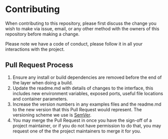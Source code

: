 # Contributing

When contributing to this repository, please first discuss the change you wish to make via issue,
email, or any other method with the owners of this repository before making a change. 

Please note we have a code of conduct, please follow it in all your interactions with the project.

## Pull Request Process

1. Ensure any install or build dependencies are removed before the end of the layer when doing a 
   build.
2. Update the readme.md with details of changes to the interface, this includes new environment 
   variables, exposed ports, useful file locations and container parameters.
3. Increase the version numbers in any examples files and the readme.md to the new version that this
   Pull Request would represent. The versioning scheme we use is [SemVer](http://semver.org/).
4. You may merge the Pull Request in once you have the sign-off of a project maintainer, or if you 
   do not have permission to do that, you may request one of the the project maintainers to merge it for you.
